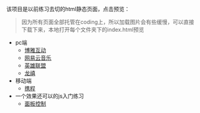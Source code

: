 该项目是以前练习去切的html静态页面，点击预览：

> 因为所有页面全部托管在coding上，所以加载图片会有些缓慢，可以直接下载下来，本地打开每个文件夹下的index.html预览

- pc端
  - [博雅互动](http://chenchunyang.site/html-practice/博雅互动练习/)
  - [网易云音乐](http://chenchunyang.site/html-practice/网易云音乐练习/)
  - [英雄联盟](http://chenchunyang.site/html-practice/英雄联盟练习/)
  - [龙禧](http://chenchunyang.site/html-practice/龙禧练习/)
- 移动端
  - [携程](http://chenchunyang.site/html-practice/携程练习/)
- 一个效果还可以的js入门练习
  - [面板控制](http://chenchunyang.site/html-practice/面板控制/)

